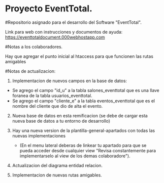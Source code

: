# Proyecto EventTotal.
#Repositorio asignado para el desarrollo del Software "EventTotal".

Link para web con instrucciones y documentos de ayuda: https://eventtotaldocument.000webhostapp.com

#Notas a los colaboradores.

Hay que agregar el punto inicial al htaccess para que funcionen las rutas amigables


#Notas de actualizacion:

1. Implementacion de nuevos campos en la base de datos:
 - Se agrego el campo "id_u" a la tabla salones_eventtotal que es una llave foranea de la tabla usuarios_eventtotal.
 - Se agrego el campo "cliente_e" a la tabla eventos_eventtotal que es el nombre del cliente que dio de alta el evento.

2. Nueva base de datos en esta remificacion (se debe de cargar esta nueva base de datos a tu entorno de desarrollo)

3. Hay una nueva version de la plantilla-general-apartados con todas las nuevas implementaciones
    - (En el menu lateral deberas de linkear tu apartado para que se pueda acceder desde cualquier view "Revisa constantemente para implementarselo al view de los demas colaboradore").

4. Actualizacion del diagrama entidad relacion.

5. Implementacion de nuevas rutas amigables.
